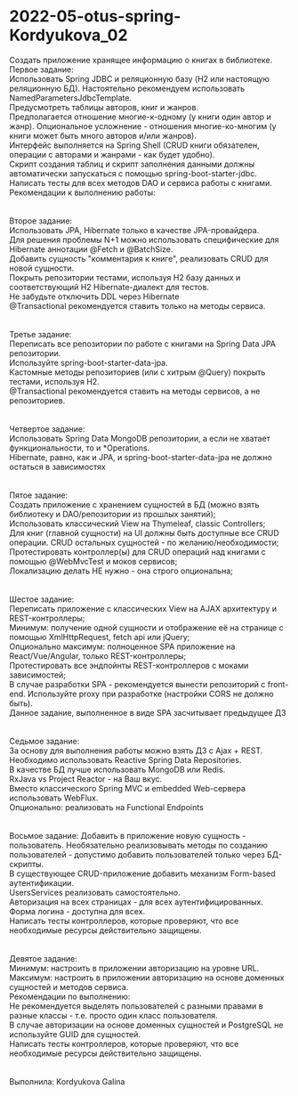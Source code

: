 # 2022-05-otus-spring-Kordyukova_02
Создать приложение хранящее информацию о книгах в библиотеке.
<br>
Первое задание:
<br>
Использовать Spring JDBC и реляционную базу (H2 или настоящую реляционную БД). Настоятельно рекомендуем использовать NamedParametersJdbcTemplate.
<br>
Предусмотреть таблицы авторов, книг и жанров.
<br>
Предполагается отношение многие-к-одному (у книги один автор и жанр). Опциональное усложнение - отношения многие-ко-многим (у книги может быть много авторов и/или жанров).
<br>
Интерфейс выполняется на Spring Shell (CRUD книги обязателен, операции с авторами и жанрами - как будет удобно).
<br>
Скрипт создания таблиц и скрипт заполнения данными должны автоматически запускаться с помощью spring-boot-starter-jdbc.
<br>
Написать тесты для всех методов DAO и сервиса работы с книгами. Рекомендации к выполнению работы:
<br>
<br>
<br>
Второе задание:
<br>
Использовать JPA, Hibernate только в качестве JPA-провайдера.
<br>
Для решения проблемы N+1 можно использовать специфические для Hibernate аннотации @Fetch и @BatchSize.
<br>
Добавить сущность "комментария к книге", реализовать CRUD для новой сущности.
<br>
Покрыть репозитории тестами, используя H2 базу данных и соответствующий H2 Hibernate-диалект для тестов.
<br>
Не забудьте отключить DDL через Hibernate
<br>
@Transactional рекомендуется ставить только на методы сервиса.
<br>
<br>
<br>
Третье задание:
<br>
Переписать все репозитории по работе с книгами на Spring Data JPA репозитории.
<br>
Используйте spring-boot-starter-data-jpa.
<br>
Кастомные методы репозиториев (или с хитрым @Query) покрыть тестами, используя H2.
<br>
@Transactional рекомендуется ставить на методы сервисов, а не репозиториев.
<br>
<br>
<br>
Четвертое задание:
<br>
Использовать Spring Data MongoDB репозитории, а если не хватает функциональности, то и *Operations.
<br>
Hibernate, равно, как и JPA, и spring-boot-starter-data-jpa не должно остаться в зависимостях
<br>
<br>
<br>
Пятое задание:
<br>
Создать приложение с хранением сущностей в БД (можно взять библиотеку и DAO/репозитории из прошлых занятий);
<br>
Использовать классический View на Thymeleaf, classic Controllers;
<br>
Для книг (главной сущности) на UI должны быть доступные все CRUD операции. CRUD остальных сущностей - по желанию/необходимости;
<br>
Протестировать контроллер(ы) для CRUD операций над книгами с помощью @WebMvcTest и моков сервисов;
<br>
Локализацию делать НЕ нужно - она строго опциональна;
<br>
<br>
<br>
Шестое задание:
<br>
Переписать приложение с классических View на AJAX архитектуру и REST-контроллеры;
<br>
Минимум: получение одной сущности и отображение её на странице с помощью XmlHttpRequest, fetch api или jQuery;
<br>
Опционально максимум: полноценное SPA приложение на React/Vue/Angular, только REST-контроллеры;
<br>
Протестировать все эндпойнты REST-контроллеров с моками зависимостей;
<br>
В случае разработки SPA - рекомендуется вынести репозиторий с front-end. Используйте proxy при разработке (настройки CORS не должно быть).
<br>
Данное задание, выполненное в виде SPA засчитывает предыдущее ДЗ
<br>
<br>
<br>
Седьмое задание:
<br>
За основу для выполнения работы можно взять ДЗ с Ajax + REST.
<br>
Необходимо использовать Reactive Spring Data Repositories.
<br>
В качестве БД лучше использовать MongoDB или Redis.
<br>
RxJava vs Project Reactor - на Ваш вкус.
<br>
Вместо классического Spring MVC и embedded Web-сервера использовать WebFlux.
<br>
Опционально: реализовать на Functional Endpoints
<br>
<br>
<br>
Восьмое задание:
Добавить в приложение новую сущность - пользователь. Необязательно реализовывать методы по созданию
<br> 
пользователей - допустимо добавить пользователей только через БД-скрипты.
<br>
В существующее CRUD-приложение добавить механизм Form-based аутентификации.
<br>
UsersServices реализовать самостоятельно.
<br>
Авторизация на всех страницах - для всех аутентифицированных. Форма логина - доступна для всех.
<br>
Написать тесты контроллеров, которые проверяют, что все необходимые ресурсы действительно защищены.
<br>
<br>
<br>
Девятое задание:
<br>
Минимум: настроить в приложении авторизацию на уровне URL.
<br>
Максимум: настроить в приложении авторизацию на основе доменных сущностей и методов сервиса.
<br>
Рекомендации по выполнению:
<br>
Не рекомендуется выделять пользователей с разными правами в разные классы - т.е. просто один класс пользователя.
<br>
В случае авторизации на основе доменных сущностей и PostgreSQL не используйте GUID для сущностей.
<br>
Написать тесты контроллеров, которые проверяют, что все необходимые ресурсы действительно защищены.
<br>
<br>
<br>
Выполнила: Kordyukova Galina
